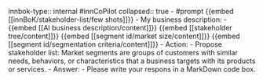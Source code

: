 innbok-type:: internal
#innCoPilot
collapsed:: true
	- #prompt {{embed [[innBoK/stakeholder-list/few shots]]}}
		- My business description:
		- {{embed [[AI business description/content]]}} {{embed [[stakeholder tree/content]]}} {{embed [[segment id/market size/content]]}} {{embed [[segment id/segmentation criteria/content]]}}
		- Action:
		- Propose stakeholder list: Market segments are groups of customers with similar needs, behaviors, or characteristics that a business targets with its products or services.
		- Answer:
		- Please write your respons in a MarkDown code box.


